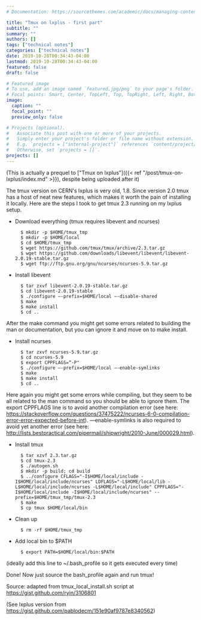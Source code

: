 ```yaml
---
# Documentation: https://sourcethemes.com/academic/docs/managing-content/

title: "Tmux on lxplus - first part"
subtitle: ""
summary: ""
authors: []
tags: ["technical notes"]
categories: ["technical notes"]
date: 2019-10-28T00:34:43-04:00
lastmod: 2019-10-28T00:34:43-04:00
featured: false
draft: false

# Featured image
# To use, add an image named `featured.jpg/png` to your page's folder.
# Focal points: Smart, Center, TopLeft, Top, TopRight, Left, Right, BottomLeft, Bottom, BottomRight.
image:
  caption: ""
  focal_point: ""
  preview_only: false

# Projects (optional).
#   Associate this post with one or more of your projects.
#   Simply enter your project's folder or file name without extension.
#   E.g. `projects = ["internal-project"]` references `content/project/deep-learning/index.md`.
#   Otherwise, set `projects = []`.
projects: []
---
```


(This is actually a prequel to ["Tmux on lxplus"]({{< ref "/post/tmux-on-lxplus/index.md" >}}), despite being uploaded after it)

The tmux version on CERN's lxplus is very old, 1.8. Since version 2.0 tmux has a host of neat new features, which makes it worth the pain of installing it locally. Here are the steps I took to get tmux 2.3 running on my lxplus setup.

* Download everything (tmux requires libevent and ncurses)

        $ mkdir -p $HOME/tmux_tmp
        $ mkdir -p $HOME/local
        $ cd $HOME/tmux_tmp
        $ wget https://github.com/tmux/tmux/archive/2.3.tar.gz
        $ wget https://github.com/downloads/libevent/libevent/libevent-2.0.19-stable.tar.gz
        $ wget ftp://ftp.gnu.org/gnu/ncurses/ncurses-5.9.tar.gz

* Install libevent

        $ tar zxvf libevent-2.0.19-stable.tar.gz
        $ cd libevent-2.0.19-stable
        $ ./configure —-prefix=$HOME/local —-disable-shared
        $ make
        $ make install
        $ cd ..

After the make command you might get some errors related to building the man or documentation, but you can ignore it and move on to make install.

* Install ncurses

        $ tar zxvf ncurses-5.9.tar.gz
        $ cd ncurses-5.9
        $ export CPPFLAGS=“-P"
        $ ./configure —-prefix=$HOME/local —-enable-symlinks
        $ make
        $ make install
        $ cd ..

Here again you might get some errors while compiling, but they seem to be all related to the man command so you should be able to ignore them. The export CPPFLAGS line is to avoid another compilation error (see here: https://stackoverflow.com/questions/37475222/ncurses-6-0-compilation-error-error-expected-before-int). —enable-symlinks is also required to avoid yet another error (see here: http://lists.bestpractical.com/pipermail/shipwright/2010-June/000029.html).

* Install tmux

        $ tar xzvf 2.3.tar.gz
        $ cd tmux-2.3
        $ ./autogen.sh
        $ mkdir -p build; cd build
        $ ../configure CFLAGS="-I$HOME/local/include -I$HOME/local/include/ncurses" LDFLAGS="-L$HOME/local/lib -L$HOME/local/include/ncurses -L$HOME/local/include" CPPFLAGS="-I$HOME/local/include -I$HOME/local/include/ncurses" --prefix=$HOME/tmux_tmp/tmux-2.3
        $ make
        $ cp tmux $HOME/local/bin

* Clean up

        $ rm -rf $HOME/tmux_tmp

* Add local bin to $PATH

        $ export PATH=$HOME/local/bin:$PATH
(ideally add this line to ~/.bash_profile so it gets executed every time)

Done! Now just source the bash_profile again and run tmux!

Source: adapted from tmux_local_install.sh script at https://gist.github.com/ryin/3106801 

(See lxplus version from https://gist.github.com/pablodecm/151e90af9787e8340562)

